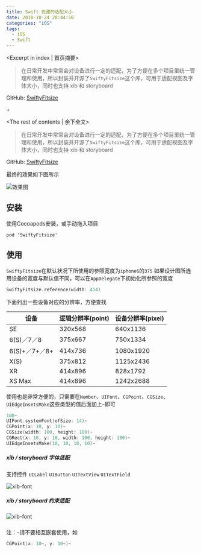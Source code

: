 ```yaml
---
title: Swift 优雅的适配大小
date: 2018-10-24 20:44:50
categories: "iOS"
tags:
  - iOS
  - Swift
---
```


<Excerpt in index | 首页摘要> 

> 在日常开发中常常会对设备进行一定的适配，为了方便在多个项目里统一管理和使用，所以封装并开源了`SwiftyFitsize`这个库，可用于适配视图及字体大小，同时也支持 xib 和 storyboard

GitHub: [SwiftyFitsize](https://github.com/LinXunFeng/SwiftyFitsize)

+<!-- more -->

<The rest of contents | 余下全文>

> 在日常开发中常常会对设备进行一定的适配，为了方便在多个项目里统一管理和使用，所以封装并开源了`SwiftyFitsize`这个库，可用于适配视图及字体大小，同时也支持 xib 和 storyboard

GitHub: [SwiftyFitsize](https://github.com/LinXunFeng/SwiftyFitsize)

最终的效果如下图所示

![效果图](linxunfeng.github.io/images/2018/10/Swift-优雅的适配大小/exhibition.png)

## 安装 
使用Cocoapods安装，或手动拖入项目
```
pod 'SwiftyFitsize'
```

## 使用
`SwiftyFitsize`在默认状况下所使用的参照宽度为`iphone6`的`375`
如果设计图所选用设备的宽度与默认值不同，可以在`AppDelegate`下初始化所参照的宽度

```swift
SwiftyFitsize.reference(width: 414)
```
下面列出一些设备对应的分辨率，方便查找

| 设备          | 逻辑分辨率(point) | 设备分辨率(pixel) |
| ------------- | ----------------- | ----------------- |
| SE            | 320x568           | 640x1136          |
| 6(S)／7／8    | 375x667           | 750x1334          |
| 6(S)+／7+／8+ | 414x736           | 1080x1920         |
| X(S)          | 375x812           | 1125x2436         |
| XR            | 414x896           | 828x1792          |
| XS Max        | 414x896           | 1242x2688         |

使用也是非常方便的，只需要在`Number`、`UIFont`、`CGPoint`、`CGSize`、`UIEdgeInsetsMake`这些类型的值后面加上`~`即可
```swift
100~
UIFont.systemFont(ofSize: 14)~
CGPoint(x: 10, y: 10)~
CGSize(width: 100, height: 100)~
CGRect(x: 10, y: 10, width: 100, height: 100)~
UIEdgeInsetsMake(10, 10, 10, 10)~
```
##### xib / storyboard 字体适配

支持控件 `UILabel` `UIButton` `UITextView` `UITextField`



![xib-font](https://github.com/LinXunFeng/SwiftyFitsize/raw/master/Screenshots/xib-font.png)




##### xib / storyboard 约束适配



![xib-font](https://github.com/LinXunFeng/SwiftyFitsize/raw/master/Screenshots/xib-constraint.png)

##### 

注：`~`请不要相互嵌套使用，如

```swift
CGPoint(x: 10~, y: 10~)~
```